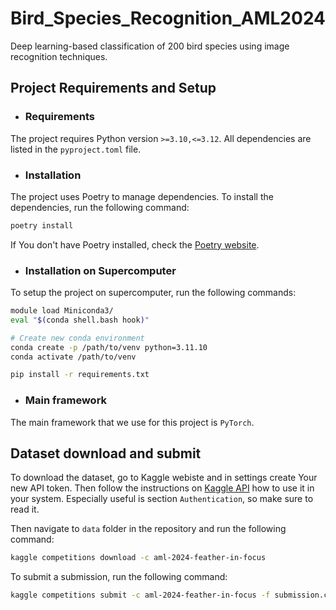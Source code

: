 # Bird_Species_Recognition_AML2024

Deep learning-based classification of 200 bird species using image recognition techniques.

## Project Requirements and Setup

- ### Requirements

The project requires Python version `>=3.10,<=3.12`. All dependencies are listed in the `pyproject.toml` file.

- ### Installation

The project uses Poetry to manage dependencies. To install the dependencies, run the following command:

```bash
poetry install
```

If You don't have Poetry installed, check the [Poetry website](https://python-poetry.org/docs/).


- ### Installation on Supercomputer

To setup the project on supercomputer, run the following commands:

```bash
module load Miniconda3/
eval "$(conda shell.bash hook)"

# Create new conda environment
conda create -p /path/to/venv python=3.11.10
conda activate /path/to/venv

pip install -r requirements.txt
```

- ### Main framework

The main framework that we use for this project is `PyTorch`.


## Dataset download and submit

To download the dataset, go to Kaggle webiste and in settings create Your new API token.
Then follow the instructions on [Kaggle API](https://www.kaggle.com/docs/api) how to use it in your system. Especially useful is section 
`Authentication`, so make sure to read it.

Then navigate to `data` folder in the repository and run the following command:

```bash
kaggle competitions download -c aml-2024-feather-in-focus
```

To submit a submission, run the following command:

```bash
kaggle competitions submit -c aml-2024-feather-in-focus -f submission.csv -m "Message"
```